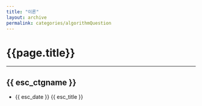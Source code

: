 ```yaml
---
title: "이론"
layout: archive
permalink: categories/algorithmQuestion
---
```


<div id="post-list">
  <h1>{{page.title}}</h1>
  <hr>
  <h2 id="{{category | first}}">{{ esc_ctgname }}</h2>
  <ul>
    <li v-for="p in posts" v-if="p.categories.indexOf(hash) != -1">
      <time>
        {{ esc_date }}
      </time>
      <a v-bind:href="p.url">{{ esc_title }}</a>
    </li>
  </ul>
</div>
